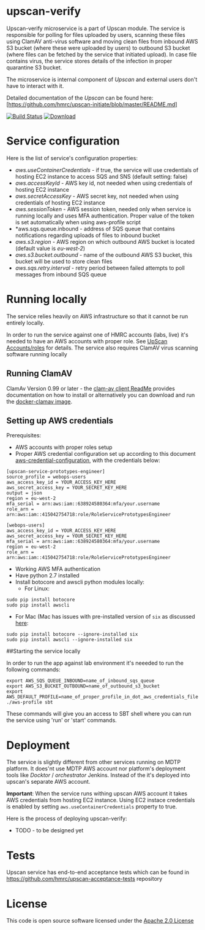 # upscan-verify

Upscan-verify microservice is a part of Upscan module. The service is responsible for polling for files uploaded by
users, scanning these files using ClamAV anti-virus software and moving clean files from inbound AWS S3 bucket (where
these were uploaded by users) to outbound S3 bucket (where files can be fetched by the service that initiated upload).
In case file contains virus, the service stores details of the infection in proper quarantine S3 bucket.

The microservice is internal component of *Upscan* and external users don't have to interact with it.

Detailed documentation of the *Upscan* can be found here: [https://github.com/hmrc/upscan-initiate/blob/master/README.md]

[![Build Status](https://travis-ci.org/hmrc/upscan-verify.svg)](https://travis-ci.org/hmrc/upscan-verify) [ ![Download](https://api.bintray.com/packages/hmrc/releases/upscan-verify/images/download.svg) ](https://bintray.com/hmrc/releases/upscan-verify/_latestVersion)

# Service configuration

Here is the list of service's configuration properties:

- *aws.useContainerCredentials* - if true, the service will use credentials of hosting EC2 instance to access SQS and SNS (default setting: false)
- *aws.accessKeyId* - AWS key id, not needed when using credentials of hosting EC2 instance
- *aws.secretAccessKey* - AWS secret key, not needed when using credentials of hosting EC2 instance
- *aws.sessionToken* - AWS session token, needed only when service is running locally and uses MFA authentication. Proper value
of the token is set automatically when using aws-profile script
- *aws.sqs.queue.inbound - address of SQS queue that contains notifications regarding uploads of files to inbound bucket 
- *aws.s3.region* - AWS region on which outbound AWS bucket is located (default value is *eu-west-2*)
- *aws.s3.bucket.outbound* - name of the outbound AWS S3 bucket, this bucket will be used to store clean files
- *aws.sqs.retry.interval* - retry period between failed attempts to poll messages from inbound SQS queue

# Running locally

The service relies heavily on AWS infrastructure so that it cannot be run entirely locally.

In order to run the service against one of HMRC accounts (labs, live) it's needed to have an AWS accounts with proper
role. See [UpScan Accounts/roles](https://github.com/hmrc/aws-users/blob/master/AccountLinks.md) for details.
The service also requires ClamAV virus scanning software running locally

## Running ClamAV

ClamAv Version 0.99 or later - the [clam-av client ReadMe](https://github.com/hmrc/clamav-client) provides documentation on how to install or alternatively you can download and run the [docker-clamav image](https://hub.docker.com/r/mkodockx/docker-clamav).

## Setting up AWS credentials

Prerequisites:
- AWS accounts with proper roles setup
- Proper AWS credential configuration set up according to this document [aws-credential-configuration](https://github.com/hmrc/aws-users), with the credentials below:
```
[upscan-service-prototypes-engineer]
source_profile = webops-users
aws_access_key_id = YOUR_ACCESS_KEY_HERE
aws_secret_access_key = YOUR_SECRET_KEY_HERE
output = json
region = eu-west-2
mfa_serial = arn:aws:iam::638924580364:mfa/your.username
role_arn = arn:aws:iam::415042754718:role/RoleServicePrototypesEngineer

[webops-users]
aws_access_key_id = YOUR_ACCESS_KEY_HERE
aws_secret_access_key = YOUR_SECRET_KEY_HERE
mfa_serial = arn:aws:iam::638924580364:mfa/your.username
region = eu-west-2
role_arn = arn:aws:iam::415042754718:role/RoleServicePrototypesEngineer
```
- Working AWS MFA authentication
- Have python 2.7 installed
- Install botocore and awscli python modules locally:
  - For Linux:
```
sudo pip install botocore
sudo pip install awscli
```
  - For Mac (Mac has issues with pre-installed version of ```six``` as discussed [here](https://github.com/pypa/pip/issues/3165):
```
sudo pip install botocore --ignore-installed six
sudo pip install awscli --ignore-installed six
```

##Starting the service locally

In order to run the app against lab environment it's neeeded to run the following commands:
```
export AWS_SQS_QUEUE_INBOUND=name_of_inbound_sqs_queue
export AWS_S3_BUCKET_OUTBOUND=name_of_outbound_s3_bucket
export AWS_DEFAULT_PROFILE=name_of_proper_profile_in_dot_aws_credentials_file
./aws-profile sbt
```
These commands will give you an access to SBT shell where you can run the service using 'run' or 'start' commands.

# Deployment

The service is slightly different from other services running on MDTP platform.
It does'nt use MDTP AWS account nor platform's deployment tools like *Docktor* / *orchestrator* Jenkins.
Instead of the it's deployed into upscan's separate AWS account.

**Important**: When the service runs withing upscan AWS account it takes AWS credentials
from hosting EC2 instance. Using EC2 instace credentials is enabled by setting `aws.useContainerCredentials` property to true.

Here is the process of deploying upscan-verify:
* TODO - to be designed yet

# Tests

Upscan service has end-to-end acceptance tests which can be found in https://github.com/hmrc/upscan-acceptance-tests repository

# License

This code is open source software licensed under the [Apache 2.0 License]("http://www.apache.org/licenses/LICENSE-2.0.html")
